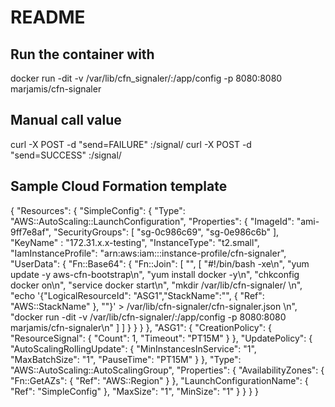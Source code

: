 # README
## Run the container with
docker run -dit -v /var/lib/cfn_signaler/:/app/config -p 8080:8080 marjamis/cfn-signaler

## Manual call value
curl -X POST -d "send=FAILURE" <ip>:<port>/signal/
curl -X POST -d "send=SUCCESS" <ip>:<port>/signal/

## Sample Cloud Formation template
{
    "Resources": {
        "SimpleConfig": {
            "Type": "AWS::AutoScaling::LaunchConfiguration",
            "Properties": {
                "ImageId": "ami-9ff7e8af",
                "SecurityGroups": [
                    "sg-0c986c69",
                    "sg-0e986c6b"
                ],
                "KeyName" : "172.31.x.x-testing",
                "InstanceType": "t2.small",
                "IamInstanceProfile": "arn:aws:iam::<accountId>:instance-profile/cfn-signaler",
                "UserData": {
                    "Fn::Base64": {
                        "Fn::Join": [
                            "",
                            [
                                "#!/bin/bash -xe\n",
                                "yum update -y aws-cfn-bootstrap\n",
                                "yum install docker -y\n",
                                "chkconfig docker on\n",
                                "service docker start\n",
                                "mkdir /var/lib/cfn-signaler/ \n",
                                "echo '{\"LogicalResourceId\": \"ASG1\",\"StackName\":\"",
                                {
                                    "Ref": "AWS::StackName"
                                },
                                "\"}' > /var/lib/cfn-signaler/cfn-signaler.json \n",
                                "docker run -dit -v /var/lib/cfn-signaler/:/app/config -p 8080:8080 marjamis/cfn-signaler\n"
                            ]
                        ]
                    }
                }
            }
        },
        "ASG1": {
            "CreationPolicy": {
                "ResourceSignal": {
                    "Count": 1,
                    "Timeout": "PT15M"
                }
            },
            "UpdatePolicy": {
                "AutoScalingRollingUpdate": {
                    "MinInstancesInService": "1",
                    "MaxBatchSize": "1",
                    "PauseTime": "PT15M"
                }
            },
            "Type": "AWS::AutoScaling::AutoScalingGroup",
            "Properties": {
                "AvailabilityZones": {
                    "Fn::GetAZs": {
                        "Ref": "AWS::Region"
                    }
                },
                "LaunchConfigurationName": {
                    "Ref": "SimpleConfig"
                },
                "MaxSize": "1",
                "MinSize": "1"
            }
        }
    }
}

